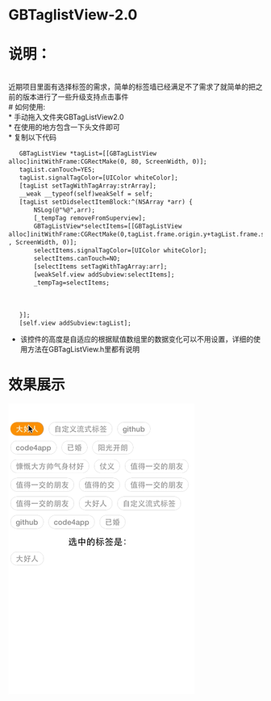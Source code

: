 # GBTaglistView-2.0
说明：<br>
====
<br>
近期项目里面有选择标签的需求，简单的标签墙已经满足不了需求了就简单的把之前的版本进行了一些升级支持点击事件<br>
# 如何使用:<br>
* 手动拖入文件夹GBTagListView2.0<br>
* 在使用的地方包含一下头文件即可<br>
* 复制以下代码<br>
 
 ```
    GBTagListView *tagList=[[GBTagListView alloc]initWithFrame:CGRectMake(0, 80, ScreenWidth, 0)];
    tagList.canTouch=YES;
    tagList.signalTagColor=[UIColor whiteColor];
    [tagList setTagWithTagArray:strArray];
    __weak __typeof(self)weakSelf = self;
    [tagList setDidselectItemBlock:^(NSArray *arr) {
        NSLog(@"%@",arr);
        [_tempTag removeFromSuperview];
        GBTagListView*selectItems=[[GBTagListView alloc]initWithFrame:CGRectMake(0,tagList.frame.origin.y+tagList.frame.size.height+40 , ScreenWidth, 0)];
        selectItems.signalTagColor=[UIColor whiteColor];
        selectItems.canTouch=NO;
        [selectItems setTagWithTagArray:arr];
        [weakSelf.view addSubview:selectItems];
        _tempTag=selectItems;
        
        
        
    }];
    [self.view addSubview:tagList];
 ``` 
 
* 该控件的高度是自适应的根据赋值数组里的数据变化可以不用设置，详细的使用方法在GBTagListView.h里都有说明<br>
# 效果展示<br>
![image](https://github.com/mokey1422/gifResource/blob/master/2015-08-25%2023_29_41.gif)  <br>

 
